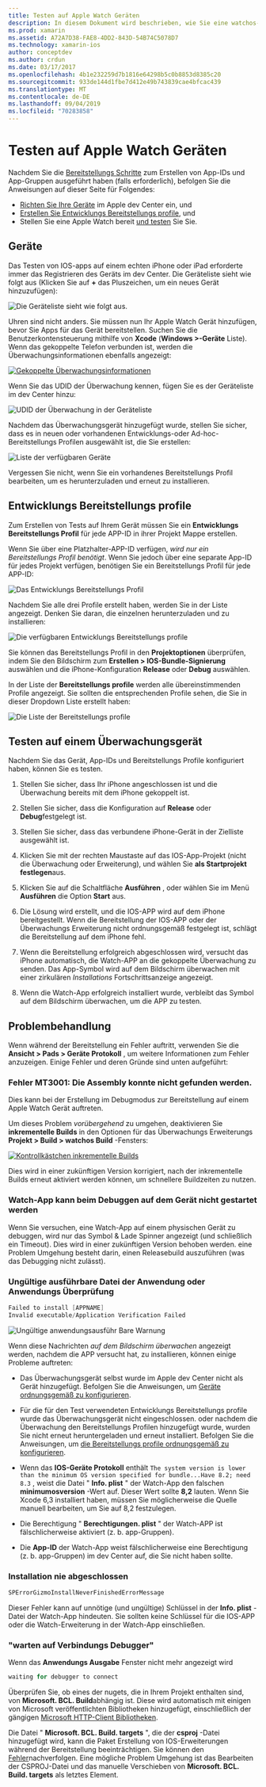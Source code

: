 ```yaml
---
title: Testen auf Apple Watch Geräten
description: In diesem Dokument wird beschrieben, wie Sie eine watchos-App bereitstellen, die mit xamarin erstellt wurde, um eine tatsächliche Apple Watch zu testen Es werden Geräte, Bereitstellungs Profile und Tests erläutert, und es werden einige Tipps zur Problembehandlung bereitgestellt.
ms.prod: xamarin
ms.assetid: A72A7D38-FAE8-4DD2-843D-54B74C5078D7
ms.technology: xamarin-ios
author: conceptdev
ms.author: crdun
ms.date: 03/17/2017
ms.openlocfilehash: 4b1e232259d7b1816e64298b5c0b8853d8385c20
ms.sourcegitcommit: 933de144d1fbe7d412e49b743839cae4bfcac439
ms.translationtype: MT
ms.contentlocale: de-DE
ms.lasthandoff: 09/04/2019
ms.locfileid: "70283858"
---
```

# <a name="testing-on-apple-watch-devices"></a>Testen auf Apple Watch Geräten

Nachdem Sie die [Bereitstellungs Schritte](~/ios/watchos/deploy-test/index.md) zum Erstellen von App-IDs und App-Gruppen ausgeführt haben (falls erforderlich), befolgen Sie die Anweisungen auf dieser Seite für Folgendes:

- [Richten Sie Ihre Geräte](#devices) im Apple dev Center ein, und
- [Erstellen Sie Entwicklungs Bereitstellungs profile](#profiles), und
- Stellen Sie eine Apple Watch bereit [und testen](#testing) Sie Sie.

<a name="devices" />

## <a name="devices"></a>Geräte

Das Testen von IOS-apps auf einem echten iPhone oder iPad erforderte immer das Registrieren des Geräts im dev Center. Die Geräteliste sieht wie folgt aus (Klicken Sie auf **+** das Pluszeichen, um ein neues Gerät hinzuzufügen):

![](device-images/devices-sml.png "Die Geräteliste sieht wie folgt aus.")

Uhren sind nicht anders. Sie müssen nun Ihr Apple Watch Gerät hinzufügen, bevor Sie Apps für das Gerät bereitstellen. Suchen Sie die Benutzerkontensteuerung mithilfe von **Xcode** (**Windows >-Geräte** Liste). Wenn das gekoppelte Telefon verbunden ist, werden die Überwachungsinformationen ebenfalls angezeigt:

[![](device-images/xcode-devices-sml.png "Gekoppelte Überwachungsinformationen")](device-images/xcode-devices.png#lightbox)

Wenn Sie das UDID der Überwachung kennen, fügen Sie es der Geräteliste im dev Center hinzu:

![](device-images/devices-watch-sml.png "UDID der Überwachung in der Geräteliste")

Nachdem das Überwachungsgerät hinzugefügt wurde, stellen Sie sicher, dass es in neuen oder vorhandenen Entwicklungs-oder Ad-hoc-Bereitstellungs Profilen ausgewählt ist, die Sie erstellen:

![](device-images/devices-provisioning.png "Liste der verfügbaren Geräte")

Vergessen Sie nicht, wenn Sie ein vorhandenes Bereitstellungs Profil bearbeiten, um es herunterzuladen und erneut zu installieren.

<a name="profiles" />

## <a name="development-provisioning-profiles"></a>Entwicklungs Bereitstellungs profile

Zum Erstellen von Tests auf Ihrem Gerät müssen Sie ein **Entwicklungs Bereitstellungs Profil** für jede APP-ID in ihrer Projekt Mappe erstellen.

Wenn Sie über eine Platzhalter-APP-ID verfügen, *wird nur ein Bereitstellungs Profil benötigt*. Wenn Sie jedoch über eine separate App-ID für jedes Projekt verfügen, benötigen Sie ein Bereitstellungs Profil für jede APP-ID:

![](device-images/provisioningprofile-development.png "Das Entwicklungs Bereitstellungs Profil")

Nachdem Sie alle drei Profile erstellt haben, werden Sie in der Liste angezeigt. Denken Sie daran, die einzelnen herunterzuladen und zu installieren:

![](device-images/provisioningprofiles.png "Die verfügbaren Entwicklungs Bereitstellungs profile")

Sie können das Bereitstellungs Profil in den **Projektoptionen** überprüfen, indem Sie den Bildschirm zum **Erstellen > IOS-Bundle-Signierung** auswählen und die iPhone-Konfiguration **Release** oder **Debug** auswählen.

In der Liste der **Bereitstellungs profile** werden alle übereinstimmenden Profile angezeigt. Sie sollten die entsprechenden Profile sehen, die Sie in dieser Dropdown Liste erstellt haben:

![](device-images/options-selectprofile.png "Die Liste der Bereitstellungs profile")


<a name="testing" />

## <a name="testing-on-a-watch-device"></a>Testen auf einem Überwachungsgerät

Nachdem Sie das Gerät, App-IDs und Bereitstellungs Profile konfiguriert haben, können Sie es testen.

1. Stellen Sie sicher, dass Ihr iPhone angeschlossen ist und die Überwachung bereits mit dem iPhone gekoppelt ist.

2. Stellen Sie sicher, dass die Konfiguration auf **Release** oder **Debug**festgelegt ist.

3. Stellen Sie sicher, dass das verbundene iPhone-Gerät in der Zielliste ausgewählt ist.

4. Klicken Sie mit der rechten Maustaste auf das IOS-App-Projekt (nicht die Überwachung oder Erweiterung), und wählen Sie **als Startprojekt festlegen**aus.

5. Klicken Sie auf die Schaltfläche **Ausführen** , oder wählen Sie im Menü **Ausführen** die Option **Start** aus.

6. Die Lösung wird erstellt, und die IOS-APP wird auf dem iPhone bereitgestellt.
  Wenn die Bereitstellung der IOS-APP oder der Überwachungs Erweiterung nicht ordnungsgemäß festgelegt ist, schlägt die Bereitstellung auf dem iPhone fehl.

7. Wenn die Bereitstellung erfolgreich abgeschlossen wird, versucht das iPhone automatisch, die Watch-APP an die gekoppelte Überwachung zu senden. Das App-Symbol wird auf dem Bildschirm überwachen mit einer zirkulären *Installations* Fortschrittsanzeige angezeigt.

8. Wenn die Watch-App erfolgreich installiert wurde, verbleibt das Symbol auf dem Bildschirm überwachen, um die APP zu testen.


## <a name="troubleshooting"></a>Problembehandlung

Wenn während der Bereitstellung ein Fehler auftritt, verwenden Sie die **Ansicht > Pads > Geräte Protokoll** , um weitere Informationen zum Fehler anzuzeigen. Einige Fehler und deren Gründe sind unten aufgeführt:

### <a name="error-mt3001-could-not-aot-the-assembly"></a>Fehler MT3001: Die Assembly konnte nicht gefunden werden.

Dies kann bei der Erstellung im Debugmodus zur Bereitstellung auf einem Apple Watch Gerät auftreten.

Um dieses Problem *vorübergehend* zu umgehen, deaktivieren Sie **inkrementelle Builds** in den Optionen für das Überwachungs Erweiterungs **Projekt > Build > watchos Build** -Fensters:

[![](device-images/disable-incremental-sml.png "Kontrollkästchen inkrementelle Builds")](device-images/disable-incremental.png#lightbox)

Dies wird in einer zukünftigen Version korrigiert, nach der inkrementelle Builds erneut aktiviert werden können, um schnellere Buildzeiten zu nutzen.


### <a name="watch-app-fails-to-start-while-debugging-on-device"></a>Watch-App kann beim Debuggen auf dem Gerät nicht gestartet werden

Wenn Sie versuchen, eine Watch-App auf einem physischen Gerät zu debuggen, wird nur das Symbol & Lade Spinner angezeigt (und schließlich ein Timeout). Dies wird in einer zukünftigen Version behoben werden. eine Problem Umgehung besteht darin, einen Releasebuild auszuführen (was das Debugging nicht zulässt).


### <a name="invalid-application-executable-or-application-verification-failed"></a>Ungültige ausführbare Datei der Anwendung oder Anwendungs Überprüfung

```csharp
Failed to install [APPNAME]
Invalid executable/Application Verification Failed
```

![](device-images/invalid-application-executable.png "Ungültige anwendungsausführ Bare Warnung")

Wenn diese Nachrichten *auf dem Bildschirm überwachen* angezeigt werden, nachdem die APP versucht hat, zu installieren, können einige Probleme auftreten:

- Das Überwachungsgerät selbst wurde im Apple dev Center nicht als Gerät hinzugefügt. Befolgen Sie die Anweisungen, um [Geräte ordnungsgemäß zu konfigurieren](#devices).

- Für die für den Test verwendeten Entwicklungs Bereitstellungs profile wurde das Überwachungsgerät nicht eingeschlossen. oder nachdem die Überwachung den Bereitstellungs Profilen hinzugefügt wurde, wurden Sie nicht erneut heruntergeladen und erneut installiert. Befolgen Sie die Anweisungen, um [die Bereitstellungs profile ordnungsgemäß zu konfigurieren](#profiles).

- Wenn das **IOS-Geräte Protokoll** enthält `The system version is lower than the minimum OS version specified for bundle...Have 8.2; need 8.3` , weist die Datei " **Info. plist** " der Watch-App den falschen **minimumosversion** -Wert auf.
  Dieser Wert sollte **8,2** lauten. Wenn Sie Xcode 6,3 installiert haben, müssen Sie möglicherweise die Quelle manuell bearbeiten, um Sie auf 8,2 festzulegen.

- Die Berechtigung " **Berechtigungen. plist** " der Watch-APP ist fälschlicherweise aktiviert (z. b. app-Gruppen).

- Die **App-ID** der Watch-App weist fälschlicherweise eine Berechtigung (z. b. app-Gruppen) im dev Center auf, die Sie nicht haben sollte.



### <a name="install-never-finished"></a>Installation nie abgeschlossen

```csharp
SPErrorGizmoInstallNeverFinishedErrorMessage
```

Dieser Fehler kann auf unnötige (und ungültige) Schlüssel in der **Info. plist** -Datei der Watch-App hindeuten. Sie sollten keine Schlüssel für die IOS-APP oder die Watch-Erweiterung in der Watch-App einschließen.

<!--eg. NSLocationAlwaysUsageDescription -->


### <a name="waiting-for-debugger-to-connect"></a>"warten auf Verbindungs Debugger"

Wenn das **Anwendungs Ausgabe** Fenster nicht mehr angezeigt wird

```csharp
waiting for debugger to connect
```

Überprüfen Sie, ob eines der nugets, die in Ihrem Projekt enthalten sind, von **Microsoft. BCL. Build**abhängig ist. Diese wird automatisch mit einigen von Microsoft veröffentlichten Bibliotheken hinzugefügt, einschließlich der gängigen [Microsoft HTTP-Client Bibliotheken](https://www.nuget.org/packages/Microsoft.Net.Http/).

Die Datei " **Microsoft. BCL. Build. targets** ", die der **csproj** -Datei hinzugefügt wird, kann die Paket Erstellung von IOS-Erweiterungen während der Bereitstellung beeinträchtigen. Sie können den [Fehler](https://bugzilla.xamarin.com/show_bug.cgi?id=29912)nachverfolgen.
Eine mögliche Problem Umgehung ist das Bearbeiten der CSPROJ-Datei und das manuelle Verschieben von **Microsoft. BCL. Build. targets** als letztes Element.

